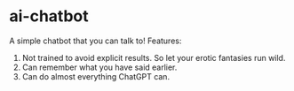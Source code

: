 # ai-chatbot
A simple chatbot that you can talk to!
Features:
1. Not trained to avoid explicit results. So let your erotic fantasies run wild.
2. Can remember what you have said earlier.
3. Can do almost everything ChatGPT can.
